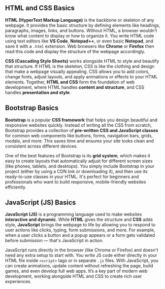 ## HTML and CSS Basics

**HTML (HyperText Markup Language)** is the backbone or skeleton of any webpage. It provides the basic structure by defining elements like headings, paragraphs, images, links, and buttons. Without HTML, a browser wouldn’t know what content to display or how to organize it. You write HTML code using text editors like **VS Code**, **Notepad++**, or even basic **Notepad**, and save it with a `.html` extension. Web browsers like **Chrome** or **Firefox** then read this code and display the structure of the webpage accordingly.

**CSS (Cascading Style Sheets)** works alongside HTML to style and beautify that structure. If HTML is the skeleton, CSS is like the clothing and design that make a webpage visually appealing. CSS allows you to add colors, change fonts, adjust layouts, and apply animations or effects to your HTML elements. Together, **HTML and CSS** form the foundation of web development, where HTML handles **content and structure**, and CSS handles **presentation and style**.
## Bootstrap Basics

**Bootstrap** is a popular **CSS framework** that helps you design beautiful and responsive websites quickly. Instead of writing all the CSS from scratch, Bootstrap provides a collection of **pre-written CSS and JavaScript classes** for common web components like buttons, forms, navigation bars, grids, modals, and more. This saves time and ensures your site looks clean and consistent across different devices.

One of the best features of Bootstrap is its **grid system**, which makes it easy to create layouts that automatically adjust for different screen sizes (like phones, tablets, and desktops). You simply include Bootstrap in your project (either by using a CDN link or downloading it), and then use its ready-to-use classes in your HTML. It's perfect for beginners and professionals who want to build responsive, mobile-friendly websites efficiently.
## JavaScript (JS) Basics

**JavaScript (JS)** is a programming language used to make websites **interactive and dynamic**. While **HTML** gives the structure and **CSS** adds style, **JavaScript** brings the webpage to life by allowing you to respond to user actions like clicks, typing, form submissions, and more. For example, when a user clicks a button and a popup appears or a form gets validated before submission — that's JavaScript in action.

JavaScript runs directly in the browser (like Chrome or Firefox) and doesn't need any extra setup to start with. You write JS code either directly in your HTML file inside `<script>` tags or in separate `.js` files. With JavaScript, you can create animations, update content without refreshing the page, build games, and even develop full web apps. It’s a key part of modern web development, working alongside HTML and CSS to create rich user experiences.

